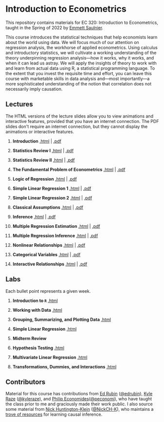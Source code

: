 # Introduction to Econometrics  

This repository contains materials for EC 320: Introduction to Econometrics, taught in the Spring of 2022 by [Emmett Saulnier](https://www.emmettsaulnier.com).  

This course introduces the statistical techniques that help economists learn about the world using data. We will focus much of our attention on regression analysis, the workhorse of applied econometrics. Using calculus and introductory statistics, we will cultivate a working understanding of the theory underpinning regression analysis—how it works, why it works, and when it can lead us astray. We will apply the insights of theory to work with and learn from actual data using R, a statistical programming language. To the extent that you invest the requisite time and effort, you can leave this course with marketable skills in data analysis and—most importantly—a more sophisticated understanding of the notion that correlation does not necessarily imply causation.

## Lectures

The HTML versions of the lecture slides allow you to view animations and interactive features, provided that you have an internet connection. The PDF slides don't require an internet connection, but they cannot display the animations or interactive features.

1. **Introduction** [.html](https://raw.githack.com/emmettsaulnier/EC320s22/main/lectures/01-introduction/01-Introduction.html) | [.pdf](https://github.com/emmettsaulnier/EC320s22/blob/main/lectures/01-introduction/01-Introduction.pdf)  

2. **Statistics Review I** [.html](https://raw.githack.com/emmettsaulnier/EC320s22/main/lectures/02-review/02-Review.html) | [.pdf](https://github.com/emmettsaulnier/EC320s22/blob/main/lectures/02-review/02-Review.pdf)

3. **Statistics Review II** [.html](https://raw.githack.com/emmettsaulnier/EC320s22/main/lectures/03-review/03-Review.html) | [.pdf](https://github.com/emmettsaulnier/EC320s22/blob/main/lectures/03-review/03-Review.pdf)  

4. **The Fundamental Problem of Econometrics** [.html](https://raw.githack.com/emmettsaulnier/EC320s22/main/lectures/04-fun-problem/04-fun-problem.html) | [.pdf](https://github.com/emmettsaulnier/EC320s22/blob/main/lectures/04-fun-problem/04-fun-problem.pdf)  

5. **Logic of Regression** [.html](https://raw.githack.com/emmettsaulnier/EC320s22/main/lectures/05-regression/05-Regression.html) | [.pdf](https://github.com/emmettsaulnier/EC320s22/blob/main/lectures/05-regression/05-Regression.pdf)  

6. **Simple Linear Regression 1** [.html](https://raw.githack.com/emmettsaulnier/EC320s22/main/lectures/06-simple-reg-i/06-Simple_Linear_Regression_Estimation_I.html) | [.pdf](https://github.com/emmettsaulnier/EC320s22/blob/main/lectures/06-simple-reg-i/06-Simple_Linear_Regression_Estimation_I.pdf)  

7. **Simple Linear Regression 2** [.html](https://raw.githack.com/emmettsaulnier/EC320s22/main/lectures/07-simple-reg-ii/07-Simple_Linear_Regression_Estimation_II.html) | [.pdf](https://github.com/emmettsaulnier/EC320s22/blob/main/lectures/07-simple-reg-ii/07-Simple_Linear_Regression_Estimation_II.pdf)  

8. **Classical Assumptions** [.html](https://raw.githack.com/emmettsaulnier/EC320s22/main/lectures/08-classic-assumptions/08-Classical_Assumptions.html) | [.pdf](https://github.com/emmettsaulnier/EC320s22/blob/main/lectures/08-classic-assumptions/08-Classical_Assumptions.pdf)  

9. **Inference** [.html](https://rawcdn.githack.com/emmettsaulnier/EC320s22/07586594875d320f32e5fe3625aca1e484e76456/lectures/09-simple-reg-iii/09-Simple_LR_Inference.html) | [.pdf](https://github.com/emmettsaulnier/EC320s22/blob/main/lectures/09-simple-reg-iii/09-Simple_LR_Inference.pdf)  

10. **Multiple Regression Estimation** [.html](https://rawcdn.githack.com/emmettsaulnier/EC320s22/1cc50c90fa8d81e394094063cb11a823d920a266/lectures/10-multiple-reg-i/10-Multiple_LR_Est.html) | [.pdf](https://github.com/emmettsaulnier/EC320s22/blob/main/lectures/10-multiple-reg-i/10-Multiple_LR_est.pdf)  

11. **Multiple Regression Inference** [.html](https://raw.githack.com/emmettsaulnier/EC320s22/main/lectures/11-multiple-reg-ii/11-MLR_Inference.html#1) | [.pdf](https://github.com/emmettsaulnier/EC320s22/blob/main/lectures/11-multiple-reg-ii/11-MLR_Inference.pdf)  

12. **Nonlinear Relationships** [.html](https://raw.githack.com/emmettsaulnier/EC320s22/main/lectures/12-nonlinear-variables/12-Nonlinear_Relationships.html) | [.pdf](https://github.com/emmettsaulnier/EC320s22/blob/main/lectures/12-nonlinear-variables/12-Nonlinear_Relationships.pdf)  

13. **Categorical Variables** [.html](https://rawcdn.githack.com/emmettsaulnier/EC320s22/dc14ad8ba3ced1ef1463b7bce77645b92e05c9a6/lectures/13-categorical-variables/13-Categorical_Variables.html) | [.pdf](https://github.com/emmettsaulnier/EC320s22/blob/main/lectures/13-categorical-variables/13-Categorical_Variables.pdf)  

14. **Interactive Relationships** [.html](https://rawcdn.githack.com/emmettsaulnier/EC320s22/fea5d5546dbbe3e0e50e2a19532a291f5526ecbe/lectures/14-interaction-terms/14-Interactive_Relationships.html#1) | [.pdf](https://github.com/emmettsaulnier/EC320s22/blob/main/lectures/14-interaction-terms/14-Interactive_Relationships.pdf)  


## Labs

Each bullet point represents a given week.

1. **Introduction to `R`** 
[.html](https://raw.githack.com/emmettsaulnier/EC320s22/main/labs/01-introduction-to-R/01-introduction-to-R.html)

2. **Working with Data** 
[.html](https://raw.githack.com/emmettsaulnier/EC320s22/main/labs/02-working-with-data/02-working-with-data.html)

3. **Grouping, Summarizing, and Plotting Data**
[.html](https://raw.githack.com/emmettsaulnier/EC320s22/main/labs/03-grouping-summarizing-plotting/03-grouping-summarizing-plotting.html)

4. **Simple Linear Regression**
[.html](https://raw.githack.com/emmettsaulnier/EC320s22/main/labs/04-simple-linear-regression/04-simple-linear-regression.html)

5. **Midterm Review** 

6. **Hypothesis Testing**
[.html](https://raw.githack.com/emmettsaulnier/EC320s22/main/labs/06-hypothesis-testing/06-hypothesis-testing.html) 

7. **Multivariate Linear Regression**
[.html](https://raw.githack.com/emmettsaulnier/EC320s22/main/labs/07-multivariate-linear-regression/07-multivariate-linear-regression.html)

8. **Transformations, Dummies, and Interactions**
[.html](https://raw.githack.com/emmettsaulnier/EC320s22/main/labs/08-transformations-dummies-interactions/08-transformations-dummies-interactions.html)

## Contributors

Material for this course has contributions from [Ed Rubin](http://edrub.in/) ([@edrubin](https://github.com/edrubin)), [Kyle Raze](https://kyleraze.com/) ([@kyleraze](https://github.com/kyleraze)), and [Philip Economides](https://philip-economides.com/)([@peconomi](https://github.com/peconomi)), who have taught the class prior to me and graciously made their work public. I also source some material from [Nick Huntington-Klein](https://nickchk.com/) ([@NickCH-K](https://github.com/NickCH-K)), who maintains a [trove of resources](https://nickchk.com/causalgraphs.html) for learning causal inference. 
